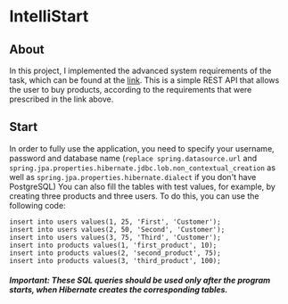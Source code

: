 # IntelliStart


## About
In this project, I implemented the advanced system requirements of the task, which can be found at the [link]((https://drive.google.com/file/d/1X1dHmsvP_Vy9UzqKDLbQ-d8AD3kFRVaO/view)).
This is a simple REST API that allows the user to buy products, according to the requirements that were prescribed in the link above.

## Start
In order to fully use the application, you need to specify your username, password and database name (```replace spring.datasource.url``` and ```spring.jpa.properties.hibernate.jdbc.lob.non_contextual_creation``` as well as ```spring.jpa.properties.hibernate.dialect``` if you don't have PostgreSQL)
You can also fill the tables with test values, for example, by creating three products and three users.
To do this, you can use the following code:
```
insert into users values(1, 25, 'First', 'Customer');
insert into users values(2, 50, 'Second', 'Customer');
insert into users values(3, 75, 'Third', 'Customer');
insert into products values(1, 'first_product', 10);
insert into products values(2, 'second_product', 75);
insert into products values(3, 'third_product', 100);
```

##### Important: These SQL queries should be used only after the program starts, when Hibernate creates the corresponding tables.











